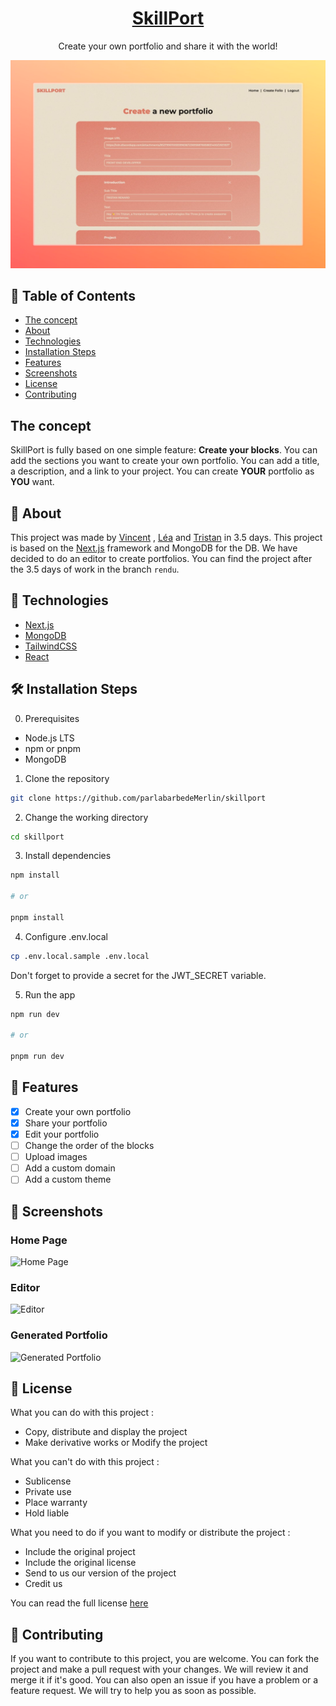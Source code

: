 <div align="center">

# [SkillPort](https://github.com/parlabarbedeMerlin/skillport)

<p>
Create your own portfolio and share it with the world!
</p>

![index Page](./github/index.png)
</div>

## 📝 Table of Contents
- [The concept](#the-concept)
- [About](#about)
- [Technologies](#technologies)
- [Installation Steps](#installation-steps)
- [Features](#features)
- [Screenshots](#screenshots)
- [License](#license)
- [Contributing](#contributing)

## The concept
SkillPort is fully based on one simple feature: **Create your blocks**. You can add the sections you want to create your own portfolio. You can add a title, a description, and a link to your project. You can create **YOUR** portfolio as **YOU** want.

## 🧐 About
This project was made by [Vincent](https://github.com/VGauthieer) , [Léa](https://github.com/leashmt) and [Tristan](https://github.com/parlabarbedeMerlin) in 3.5 days. This project is based on the [Next.js](https://nextjs.org/) framework and MongoDB for the DB. We have decided to do an editor to create portfolios. You can find the project after the 3.5 days of work in the branch `rendu`.

## 🚀 Technologies
- [Next.js](https://nextjs.org/)
- [MongoDB](https://www.mongodb.com/)
- [TailwindCSS](https://tailwindcss.com/)
- [React](https://reactjs.org/)

## 🛠️ Installation Steps
0. Prerequisites
- Node.js LTS
- npm or pnpm
- MongoDB

1. Clone the repository

```bash
git clone https://github.com/parlabarbedeMerlin/skillport
```

2. Change the working directory

```bash
cd skillport
```

3. Install dependencies

```bash
npm install

# or

pnpm install

```

4. Configure .env.local

```bash
cp .env.local.sample .env.local
```
Don't forget to provide a secret for the JWT_SECRET variable.

5. Run the app

```bash
npm run dev

# or

pnpm run dev
```

## 🌟 Features
- [x] Create your own portfolio
- [x] Share your portfolio 
- [x] Edit your portfolio
- [ ] Change the order of the blocks
- [ ] Upload images
- [ ] Add a custom domain
- [ ] Add a custom theme

## 📸 Screenshots
### Home Page
![Home Page](./github/home.png)

### Editor
![Editor](./github/editor.png)

### Generated Portfolio
![Generated Portfolio](./github/generatedFolio.png)


## 📜 License
What you can do with this project :
- Copy, distribute and display the project
- Make derivative works or Modify the project

What you can't do with this project :
- Sublicense
- Private use
- Place warranty
- Hold liable

What you need to do if you want to modify or distribute the project :
- Include the original project
- Include the original license
- Send to us our version of the project
- Credit us

You can read the full license [here](./LICENSE)

## 🤝 Contributing

If you want to contribute to this project, you are welcome. You can fork the project and make a pull request with your changes. We will review it and merge it if it's good. You can also open an issue if you have a problem or a feature request. We will try to help you as soon as possible.
